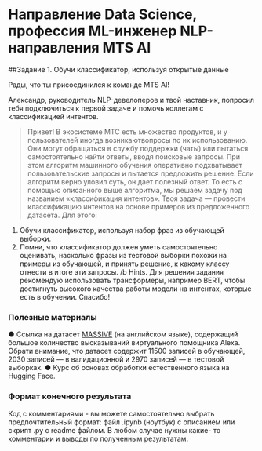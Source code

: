 # Направление Data Science, профессия ML-инженер NLP-направления MTS AI
##Задание 1. Обучи классификатор, используя открытые данные

Рады, что ты присоединился к команде MTS AI!

Александр, руководитель NLP-девелоперов и твой наставник, попросил тебя подключиться к первой задаче и помочь коллегам с классификацией интентов.

> Привет! В экосистеме МТС есть множество продуктов, и у пользователей иногда возникаютвопросы по их использованию. Они могут обращаться в службу поддержки (чаты) или пытаться самостоятельно найти ответы, вводя поисковые запросы. При этом алгоритм машинного обучения оперативно подхватывает пользовательские запросы и пытается предложить решение. Если алгоритм верно уловил суть, он дает полезный ответ. То есть с помощью описанного выше алгоритма, мы решаем задачу под названием «классификация интентов».
Твоя задача — провести классификацию интентов на основе примеров из предложенного датасета.
Для этого:
1. Обучи классификатор, используя набор фраз из обучающей выборки.
2. Помни, что классификатор должен уметь самостоятельно оценивать, насколько фразы из тестовой выборки похожи на примеры из обучающей, и принять решение, к какому классу отнести в итоге эти запросы.
/b Hints. Для решения задания рекомендую использовать трансформеры, например BERT, чтобы достигнуть высокого качества работы модели на интентах, которые есть в обучении. Спасибо!


### Полезные материалы
● Ссылка на датасет [MASSIVE](https://huggingface.co/datasets/AmazonScience/massive/viewer/en-US/train) (на английском языке), содержащий большое
количество высказываний виртуального помощника Alexa. Обрати внимание, что
датасет содержит 11500 записей в обучающей, 2030 записей — в валидационной и
2970 записей — в тестовой выборках.
● Курс об основах обработки естественного языка на Hugging Face.

### Формат конечного результата
Код с комментариями - вы можете самостоятельно выбрать предпочтительный формат: файл
.ipynb (ноутбук) с описанием или скрипт .py с readme файлом. В любом случае нужны какие-
то комментарии и выводы по полученным результатам.
